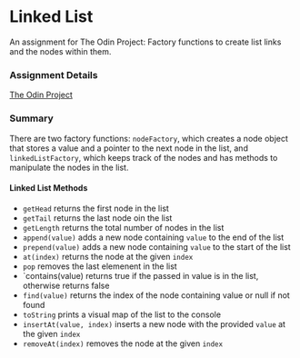 # Linked List
An assignment for The Odin Project: Factory functions to create list links and the nodes within them.

### Assignment Details
[The Odin Project](https://www.theodinproject.com/lessons/javascript-linked-lists) 

### Summary
There are two factory functions: `nodeFactory`, which creates a node object that stores a value and a pointer to the next node in the list,
and `linkedListFactory`, which keeps track of the nodes and has methods to manipulate the nodes in the list.

#### Linked List Methods
- `getHead` returns the first node in the list
- `getTail` returns the last node oin the list
- `getLength` returns the total number of nodes in the list
- `append(value)` adds a new node containing `value` to the end of the list
- `prepend(value)` adds a new node containing `value` to the start of the list
- `at(index)` returns the node at the given `index`
- `pop` removes the last elemenent in the list
- `contains(value) returns true if the passed in value is in the list, otherwise returns false
- `find(value)` returns the index of the node containing value or null if not found
- `toString` prints a visual map of the list to the console
- `insertAt(value, index)` inserts a new node with the provided `value` at the given `index`
- `removeAt(index)` removes the node at the given `index`
